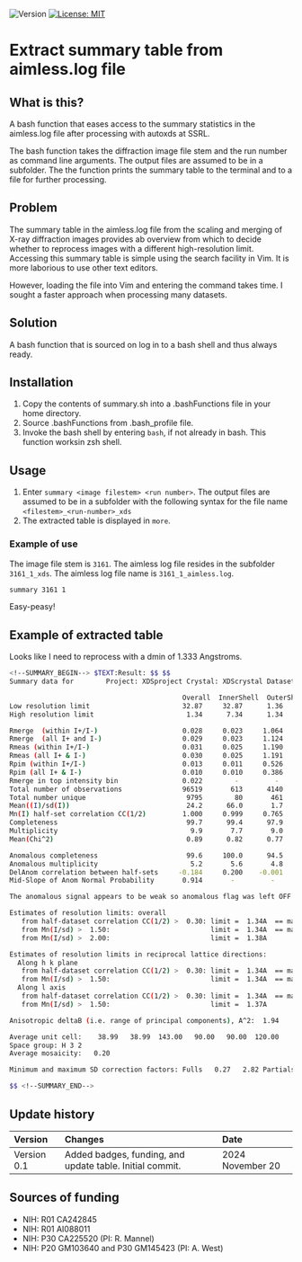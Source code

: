 ![Version](https://img.shields.io/static/v1?label=aimless-summary-table-extraction&message=0.0&color=brightcolor)
[![License: MIT](https://img.shields.io/badge/License-MIT-blue.svg)](https://opensource.org/licenses/MIT)

# Extract summary table from aimless.log file

## What is this?

A bash function that eases access to the summary statistics in the aimless.log file after processing with autoxds at SSRL.

The bash function takes the diffraction image file stem and the run number as command line arguments.
The output files are assumed to be in a subfolder.
The the function prints the summary table to the terminal and to a file for further processing.

## Problem

The summary table in the aimless.log file from the scaling and merging of X-ray diffraction images provides ab overview from which to decide whether to reprocess images with a different high-resolution limit.
Accessing this summary table is simple using the search facility in Vim.
It is more laborious to use other text editors.

However, loading the file into Vim and entering the command takes time.
I sought a faster approach when processing many datasets.

## Solution

A bash function that is sourced on log in to a bash shell and thus always ready.

## Installation

1. Copy the contents of summary.sh into a .bashFunctions file in your home directory.
2. Source .bashFunctions from .bash_profile file.
3. Invoke the bash shell by entering `bash`, if not already in bash. This function worksin zsh shell.

## Usage
1. Enter `summary <image filestem> <run number>`. The output files are assumed to be in a subfolder with the following syntax for the file name `<filestem>_<run-number>_xds`
2. The extracted table is displayed in `more`.

### Example of use

The image file stem is `3161`.
The aimless log file resides in the subfolder `3161_1_xds`.
The aimless log file name is `3161_1_aimless.log`.

```bash
summary 3161 1
```

Easy-peasy!

## Example of extracted table

Looks like I need to reprocess with a dmin of 1.333 Angstroms.

```bash
<!--SUMMARY_BEGIN--> $TEXT:Result: $$ $$
Summary data for        Project: XDSproject Crystal: XDScrystal Dataset: XDSdataset

                                           Overall  InnerShell  OuterShell
Low resolution limit                       32.87     32.87      1.36
High resolution limit                       1.34      7.34      1.34

Rmerge  (within I+/I-)                     0.028     0.023     1.064
Rmerge  (all I+ and I-)                    0.029     0.023     1.124
Rmeas (within I+/I-)                       0.031     0.025     1.190
Rmeas (all I+ & I-)                        0.030     0.025     1.191
Rpim (within I+/I-)                        0.013     0.011     0.526
Rpim (all I+ & I-)                         0.010     0.010     0.386
Rmerge in top intensity bin                0.022        -         - 
Total number of observations               96519       613      4140
Total number unique                         9795        80       461
Mean((I)/sd(I))                             24.2      66.0       1.7
Mn(I) half-set correlation CC(1/2)         1.000     0.999     0.765
Completeness                                99.7      99.4      97.9
Multiplicity                                 9.9       7.7       9.0
Mean(Chi^2)                                 0.89      0.82      0.77

Anomalous completeness                      99.6     100.0      94.5
Anomalous multiplicity                       5.2       5.6       4.8
DelAnom correlation between half-sets     -0.184     0.200    -0.001
Mid-Slope of Anom Normal Probability       0.914       -         -  

The anomalous signal appears to be weak so anomalous flag was left OFF

Estimates of resolution limits: overall
   from half-dataset correlation CC(1/2) >  0.30: limit =  1.34A  == maximum resolution
   from Mn(I/sd) >  1.50:                         limit =  1.34A  == maximum resolution
   from Mn(I/sd) >  2.00:                         limit =  1.38A 

Estimates of resolution limits in reciprocal lattice directions:
  Along h k plane
   from half-dataset correlation CC(1/2) >  0.30: limit =  1.34A  == maximum resolution
   from Mn(I/sd) >  1.50:                         limit =  1.34A  == maximum resolution
  Along l axis
   from half-dataset correlation CC(1/2) >  0.30: limit =  1.34A  == maximum resolution
   from Mn(I/sd) >  1.50:                         limit =  1.37A 

Anisotropic deltaB (i.e. range of principal components), A^2:  1.94

Average unit cell:    38.99   38.99  143.00   90.00   90.00  120.00
Space group: H 3 2
Average mosaicity:   0.20

Minimum and maximum SD correction factors: Fulls   0.27   2.82 Partials   0.00   0.00

$$ <!--SUMMARY_END-->
```


## Update history

|Version      | Changes                                                                                                                                                                         | Date                 |
|:-----------|:------------------------------------------------------------------------------------------------------------------------------------------|:--------------------|
| Version 0.1 |   Added badges, funding, and update table.  Initial commit.                                                                                                                | 2024 November 20  |

## Sources of funding

- NIH: R01 CA242845
- NIH: R01 AI088011
- NIH: P30 CA225520 (PI: R. Mannel)
- NIH: P20 GM103640 and P30 GM145423 (PI: A. West)
